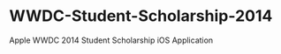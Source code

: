 WWDC-Student-Scholarship-2014
=============================

Apple WWDC 2014 Student Scholarship iOS Application
